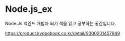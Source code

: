 # Node.js_ex
Node.Js 백엔드 개발자 되기 책을 읽고 공부하는 공간입니다.


https://product.kyobobook.co.kr/detail/S000201457949
